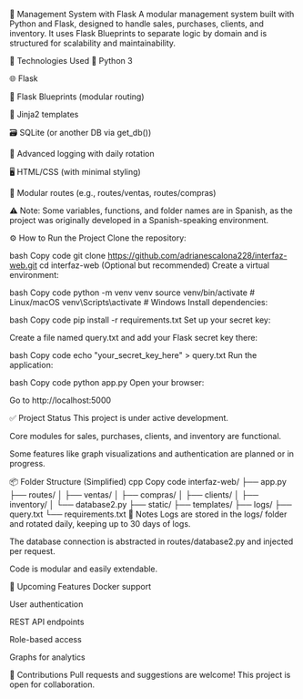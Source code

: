 🧠 Management System with Flask
A modular management system built with Python and Flask, designed to handle sales, purchases, clients, and inventory. It uses Flask Blueprints to separate logic by domain and is structured for scalability and maintainability.

🚀 Technologies Used
🐍 Python 3

🌐 Flask

🧱 Flask Blueprints (modular routing)

🎨 Jinja2 templates

🗃️ SQLite (or another DB via get_db())

📝 Advanced logging with daily rotation

🖥️ HTML/CSS (with minimal styling)

📁 Modular routes (e.g., routes/ventas, routes/compras)

⚠️ Note: Some variables, functions, and folder names are in Spanish, as the project was originally developed in a Spanish-speaking environment.

⚙️ How to Run the Project
Clone the repository:

bash
Copy code
git clone https://github.com/adrianescalona228/interfaz-web.git
cd interfaz-web
(Optional but recommended) Create a virtual environment:

bash
Copy code
python -m venv venv
source venv/bin/activate  # Linux/macOS
venv\Scripts\activate     # Windows
Install dependencies:

bash
Copy code
pip install -r requirements.txt
Set up your secret key:

Create a file named query.txt and add your Flask secret key there:

bash
Copy code
echo "your_secret_key_here" > query.txt
Run the application:

bash
Copy code
python app.py
Open your browser:

Go to http://localhost:5000

✅ Project Status
This project is under active development.

Core modules for sales, purchases, clients, and inventory are functional.

Some features like graph visualizations and authentication are planned or in progress.

📦 Folder Structure (Simplified)
cpp
Copy code
interfaz-web/
├── app.py
├── routes/
│   ├── ventas/
│   ├── compras/
│   ├── clients/
│   ├── inventory/
│   └── database2.py
├── static/
├── templates/
├── logs/
├── query.txt
└── requirements.txt
📌 Notes
Logs are stored in the logs/ folder and rotated daily, keeping up to 30 days of logs.

The database connection is abstracted in routes/database2.py and injected per request.

Code is modular and easily extendable.

🐳 Upcoming Features
 Docker support

 User authentication

 REST API endpoints

 Role-based access

 Graphs for analytics

🤝 Contributions
Pull requests and suggestions are welcome! This project is open for collaboration.


